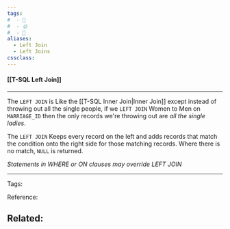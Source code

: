 ```yaml
---
tags:
#  - 🌱️
#  - 🌞️
#  - 🌲️
aliases: 
  - Left Join
  - Left Joins
cssclass: 
---
```


#### [[T-SQL Left Join]]

---

The `LEFT JOIN` is Like the [[T-SQL Inner Join|Inner Join]] except instead of throwing out all the single people, if we `LEFT JOIN` Women to Men on `MARRIAGE_ID` then the only records we're throwing out are *all the single ladies*.

The `LEFT JOIN` Keeps every record on the left and adds records that match the condition onto the right side for those matching records. Where there is no match, `NULL` is returned.

*Statements in WHERE or ON clauses may override LEFT JOIN*

---
Tags: 

Reference:

Related:
- 
